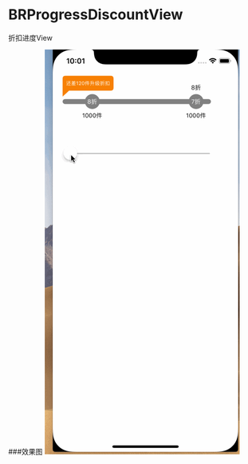 # BRProgressDiscountView
折扣进度View

###效果图
 ![加载中](./BRProgressDiscountViewProject/Rescoure/BRProgressDiscountView.gif)
